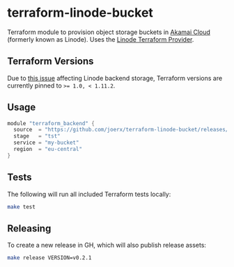# terraform-linode-bucket

Terraform module to provision object storage buckets in [Akamai Cloud](https://www.linode.com/) (formerly known as Linode). Uses the [Linode Terraform Provider](https://registry.terraform.io/providers/linode/linode/latest/docs).

## Terraform Versions

Due to [this issue](https://github.com/hashicorp/terraform/issues/36704) affecting Linode backend storage, Terraform versions are currently pinned to `>= 1.0, < 1.11.2`.

## Usage

```c
module "terraform_backend" {
  source  = "https://github.com/joerx/terraform-linode-bucket/releases/download/<VERSION>/terraform-linode-bucket.tar.gz"
  stage   = "tst"
  service = "my-bucket"
  region  = "eu-central"
}
```

## Tests

The following will run all included Terraform tests locally:

```sh
make test
```

## Releasing

To create a new release in GH, which will also publish release assets:

```sh
make release VERSION=v0.2.1
```
